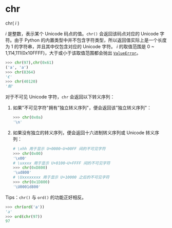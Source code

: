 # chr

chr( *i* )

*i* 是整数，表示某个 Unicode 码点的值。`chr()` 会返回该码点对应的 Unicode 字符。由于 Python 的内置类型中并不包含字符类型，所以返回值实际上是一个长度为 1 的字符串，并且其中仅包含对应的 Unicode 字符。 *i* 的取值范围是 0 ~ 1,114,111(0x10FFFF)，大于或小于该取值范围都会抛出 [`ValueError`](https://docs.python.org/3.7/library/exceptions.html#ValueError)。

```python
>>> chr(97),chr(0x61)
('a', 'a')
>>> chr(8364)
'€'
>>> chr(40120)
'鲸'
```

对于不可见 Unicode 字符，`chr` 会返回以下转义序列：

1. 如果"不可见字符"拥有"独立转义序列"，便会返回该"独立转义序列"：

   ```python
   >>> chr(0x0a)
   '\n'
   ```

2. 如果没有独立的转义序列，便会返回十六进制转义序列或 Unicode 转义序列：

   ```python
   # \xhh 用于显示 U+0000~U+00FF 间的不可见字符
   >>> chr(0x00)
   '\x00'
   # \uxxxx 用于显示 U+0100~U+FFFF 间的不可见字符
   >>> chr(0xD800)
   '\ud800'
   # \Uxxxxxxxx 用于显示 U+10000 之后的不可见字符
   >>> chr(0x1D800)
   '\U0001d800'
   ```

Tips：`chr()` 与 `ord()` 的功能正好相反。

```python
>>> chr(ord('a'))
'a'
>>> ord(chr(97))
97
```



